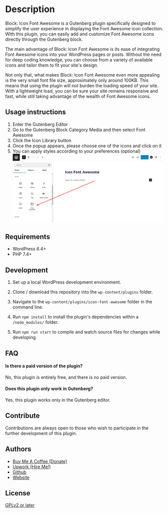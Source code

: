 # Description

Block: Icon Font Awesome is a Gutenberg plugin specifically designed to simplify the user experience in displaying the Font Awesome icon collection. With this plugin, you can easily add and customize Font Awesome icons directly through the Gutenberg block.

The main advantage of Block: Icon Font Awesome is its ease of integrating Font Awesome icons into your WordPress pages or posts. Without the need for deep coding knowledge, you can choose from a variety of available icons and tailor them to fit your site's design.

Not only that, what makes Block: Icon Font Awesome even more appealing is the very small font file size, approximately only around 100KB. This means that using the plugin will not burden the loading speed of your site. With a lightweight load, you can be sure your site remains responsive and fast, while still taking advantage of the wealth of Font Awesome icons.

## Usage instructions

1. Enter the Gutenberg Editor
2. Go to the Gutenberg Block Category Media and then select Font Awesome
3. Click the Icon Library button
4. Once the popup appears, please choose one of the icons and click on it
5. You can apply styles according to your preferences (optional)
![App Screenshot](https://raw.githubusercontent.com/yukyhendiawan/icon-font-awesome/main/assets/images/step1.png)

## Requirements

 - WordPress 6.4+
 - PHP 7.4+

## Development

1. Set up a local WordPress development environment.

2. Clone / download this repository into the `wp-content/plugins` folder.

3. Navigate to the `wp-content/plugins/icon-font-awesome` folder in the command line.

4. Run `npm install` to install the plugin's dependencies within a `/node_modules/` folder.

5. Run `npm run start` to compile and watch source files for changes while developing.

## FAQ

#### Is there a paid version of the plugin?

No, this plugin is entirely free, and there is no paid version.

#### Does this plugin only work in Gutenberg?

Yes, this plugin works only in the Gutenberg editor.

## Contribute

Contributions are always open to those who wish to participate in the further development of this plugin.

## Authors

- [Buy Me A Coffee (Donate)](https://www.buymeacoffee.com/yukyhendiawan)
- [Upwork (Hire Me!)](https://www.upwork.com/freelancers/~01559dc6ef8a329c82)
- [Github](https://github.com/yukyhendiawan)
- [Website](https://yukyhendiawan.com)

## License

[GPLv2 or later](https://www.gnu.org/licenses/gpl-2.0.html)
